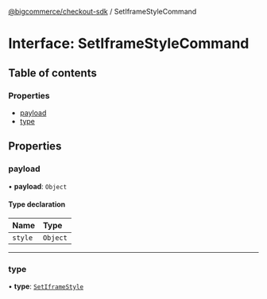 [@bigcommerce/checkout-sdk](../README.md) / SetIframeStyleCommand

# Interface: SetIframeStyleCommand

## Table of contents

### Properties

- [payload](SetIframeStyleCommand.md#payload)
- [type](SetIframeStyleCommand.md#type)

## Properties

### payload

• **payload**: `Object`

#### Type declaration

| Name | Type |
| :------ | :------ |
| `style` | `Object` |

___

### type

• **type**: [`SetIframeStyle`](../enums/ExtensionCommandType.md#setiframestyle)
